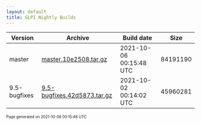 ```yaml
---
layout: default
title: GLPI Nightly Builds
---
```


Version|Archive|Build date|Size
---|---|---|---
master|[master.10e2508.tar.gz](master.10e2508.tar.gz)|2021-10-06 00:15:48 UTC|84191190
9.5-bugfixes|[9.5-bugfixes.42d5873.tar.gz](9.5-bugfixes.42d5873.tar.gz)|2021-10-02 00:14:02 UTC|45960281

<font size="1">Page generated on 2021-10-06 00:15:48 UTC</font>
